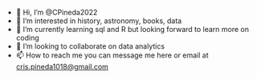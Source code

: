 - 👋 Hi, I’m @CPineda2022
- 👀 I’m interested in history, astronomy, books, data
- 🌱 I’m currently learning sql and R but looking forward to learn more on coding
- 💞️ I’m looking to collaborate on data analytics
- 📫 How to reach me you can message me here or email at cris.pineda1018@gmail.com

<!---
CPineda2022/CPineda2022 is a ✨ special ✨ repository because its `README.md` (this file) appears on your GitHub profile.
You can click the Preview link to take a look at your changes.
--->
